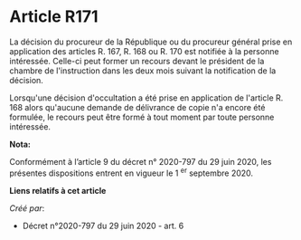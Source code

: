 # Article R171

La décision du procureur de la République ou du procureur général prise en application des articles R. 167, R. 168 ou R. 170
est notifiée à la personne intéressée. Celle-ci peut former un recours devant le président de la chambre de l'instruction
dans les deux mois suivant la notification de la décision.

Lorsqu'une décision d'occultation a été prise en application de l'article R. 168 alors qu'aucune demande de délivrance de
copie n'a encore été formulée, le recours peut être formé à tout moment par toute personne intéressée.

**Nota:**

Conformément à l’article 9 du décret n° 2020-797 du 29 juin 2020, les présentes dispositions entrent en vigueur le 1
  <sup>er</sup> septembre 2020.

**Liens relatifs à cet article**

_Créé par_:

  - Décret n°2020-797 du 29 juin 2020 - art. 6
